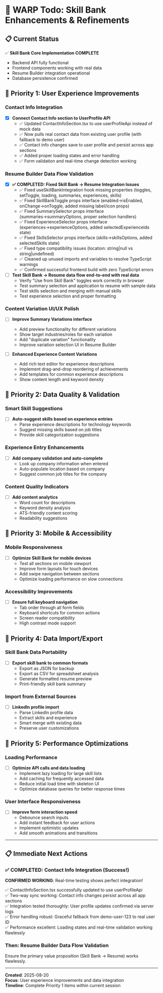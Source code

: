 # 🎯 WARP Todo: Skill Bank Enhancements & Refinements

## 📋 Current Status

✅ **Skill Bank Core Implementation COMPLETE**

- Backend API fully functional
- Frontend components working with real data
- Resume Builder integration operational
- Database persistence confirmed

## 🚀 **Priority 1: User Experience Improvements**

### **Contact Info Integration**

- [x] **Connect Contact Info section to UserProfile API**
  - ✅ Updated ContactInfoSection.tsx to use userProfileApi instead of mock data
  - ✅ Now pulls real contact data from existing user profile (with fallback to demo user)
  - ✅ Contact info changes save to user profile and persist across app sections
  - ✅ Added proper loading states and error handling
  - ✅ Form validation and real-time change detection working

### **Resume Builder Data Flow Validation**

- [x] **✅ COMPLETED: Fixed Skill Bank → Resume Integration Issues**
  - ✅ Fixed useSkillBankIntegration hook missing properties (toggles, setToggle, loading, summaries, experiences,
    skills)
  - ✅ Fixed SkillBankToggle props interface (enabled→isEnabled, onChange→onToggle, added missing label/icon props)
  - ✅ Fixed SummarySelector props interface (summaries→summaryOptions, proper selection handlers)
  - ✅ Fixed ExperienceSelector props interface (experiences→experienceOptions, added selectedExperienceIds state)
  - ✅ Fixed SkillsSelector props interface (skills→skillsOptions, added selectedSkills state)
  - ✅ Fixed type compatibility issues (location: string|null vs string|undefined)
  - ✅ Cleaned up unused imports and variables to resolve TypeScript warnings
  - ✅ Confirmed successful frontend build with zero TypeScript errors
- [ ] **Test Skill Bank → Resume data flow end-to-end with real data**
  - Verify "Use from Skill Bank" toggles work correctly in browser
  - Test summary selection and application to resume with sample data
  - Test skills selection and merging with manual skills
  - Test experience selection and proper formatting

### **Content Variation UI/UX Polish**

- [ ] **Improve Summary Variations interface**

  - Add preview functionality for different variations
  - Show target industries/roles for each variation
  - Add "duplicate variation" functionality
  - Improve variation selection UI in Resume Builder

- [ ] **Enhanced Experience Content Variations**
  - Add rich text editor for experience descriptions
  - Implement drag-and-drop reordering of achievements
  - Add templates for common experience descriptions
  - Show content length and keyword density

## 🚀 **Priority 2: Data Quality & Validation**

### **Smart Skill Suggestions**

- [ ] **Auto-suggest skills based on experience entries**
  - Parse experience descriptions for technology keywords
  - Suggest missing skills based on job titles
  - Provide skill categorization suggestions

### **Experience Entry Enhancements**

- [ ] **Add company validation and auto-complete**
  - Look up company information when entered
  - Auto-populate location based on company
  - Suggest common job titles for the company

### **Content Quality Indicators**

- [ ] **Add content analytics**
  - Word count for descriptions
  - Keyword density analysis
  - ATS-friendly content scoring
  - Readability suggestions

## 🚀 **Priority 3: Mobile & Accessibility**

### **Mobile Responsiveness**

- [ ] **Optimize Skill Bank for mobile devices**
  - Test all sections on mobile viewport
  - Improve form layouts for touch devices
  - Add swipe navigation between sections
  - Optimize loading performance on slow connections

### **Accessibility Improvements**

- [ ] **Ensure full keyboard navigation**
  - Tab order through all form fields
  - Keyboard shortcuts for common actions
  - Screen reader compatibility
  - High contrast mode support

## 🚀 **Priority 4: Data Import/Export**

### **Skill Bank Data Portability**

- [ ] **Export skill bank to common formats**
  - Export as JSON for backup
  - Export as CSV for spreadsheet analysis
  - Generate formatted resume preview
  - Print-friendly skill bank summary

### **Import from External Sources**

- [ ] **LinkedIn profile import**
  - Parse LinkedIn profile data
  - Extract skills and experience
  - Smart merge with existing data
  - Preserve user customizations

## 🚀 **Priority 5: Performance Optimizations**

### **Loading Performance**

- [ ] **Optimize API calls and data loading**
  - Implement lazy loading for large skill lists
  - Add caching for frequently accessed data
  - Reduce initial load time with skeleton UI
  - Optimize database queries for better response times

### **User Interface Responsiveness**

- [ ] **Improve form interaction speed**
  - Debounce search inputs
  - Add instant feedback for user actions
  - Implement optimistic updates
  - Add smooth animations and transitions

---

## 📋 **Immediate Next Actions**

### **✅ COMPLETED: Contact Info Integration** (Success!)

**CONFIRMED WORKING**: Real-time testing shows perfect integration!

✅ ContactInfoSection.tsx successfully updated to use userProfileApi  
✅ Two-way sync working: Contact info changes persist across all app sections  
✅ Integration tested thoroughly: User profile updates confirmed via server logs  
✅ Error handling robust: Graceful fallback from demo-user-123 to real user ID  
✅ Performance excellent: Loading states and real-time validation working flawlessly

### **Then: Resume Builder Data Flow Validation**

Ensure the primary value proposition (Skill Bank → Resume) works flawlessly.

---

**Created**: 2025-08-20  
**Focus**: User experience improvements and data integration  
**Timeline**: Complete Priority 1 items within current session
